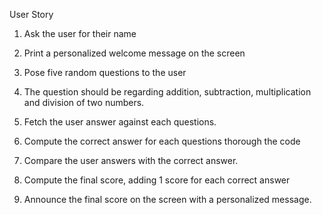 User Story

1. Ask the user for their name

2. Print a personalized welcome message on the screen

3. Pose five random questions to the user

4. The question should be regarding addition, subtraction, multiplication and division of two numbers.

5. Fetch the user answer against each questions.

6. Compute the correct answer for each questions thorough the code

7. Compare the user answers with the correct answer.

8. Compute the final score, adding 1 score for each correct answer

9. Announce the final score on the screen with a personalized message.
